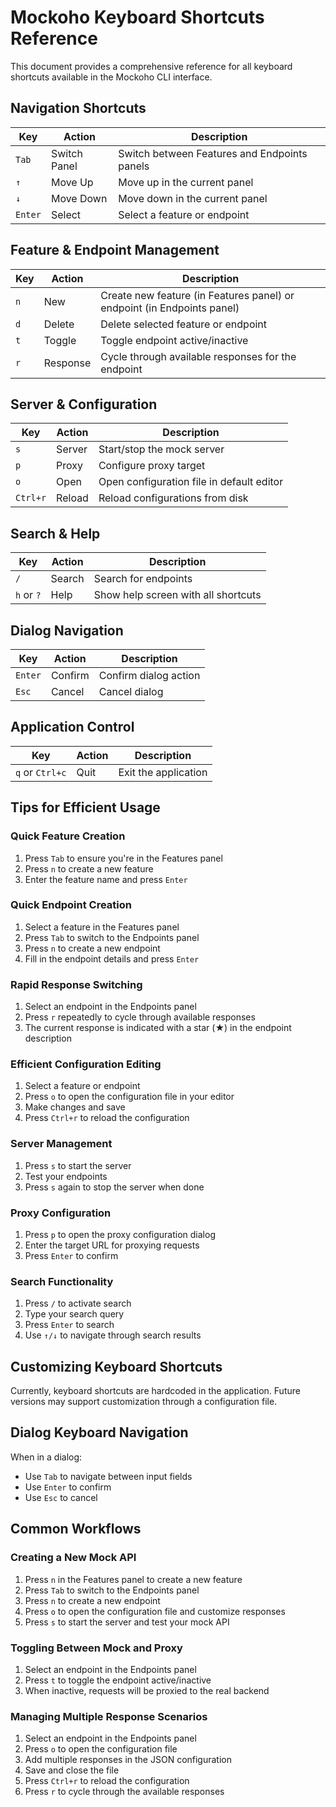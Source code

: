 # Mockoho Keyboard Shortcuts Reference

This document provides a comprehensive reference for all keyboard shortcuts available in the Mockoho CLI interface.

## Navigation Shortcuts

| Key     | Action       | Description                                  |
| ------- | ------------ | -------------------------------------------- |
| `Tab`   | Switch Panel | Switch between Features and Endpoints panels |
| `↑`     | Move Up      | Move up in the current panel                 |
| `↓`     | Move Down    | Move down in the current panel               |
| `Enter` | Select       | Select a feature or endpoint                 |

## Feature & Endpoint Management

| Key | Action   | Description                                                             |
| --- | -------- | ----------------------------------------------------------------------- |
| `n` | New      | Create new feature (in Features panel) or endpoint (in Endpoints panel) |
| `d` | Delete   | Delete selected feature or endpoint                                     |
| `t` | Toggle   | Toggle endpoint active/inactive                                         |
| `r` | Response | Cycle through available responses for the endpoint                      |

## Server & Configuration

| Key      | Action | Description                               |
| -------- | ------ | ----------------------------------------- |
| `s`      | Server | Start/stop the mock server                |
| `p`      | Proxy  | Configure proxy target                    |
| `o`      | Open   | Open configuration file in default editor |
| `Ctrl+r` | Reload | Reload configurations from disk           |

## Search & Help

| Key        | Action | Description                         |
| ---------- | ------ | ----------------------------------- |
| `/`        | Search | Search for endpoints                |
| `h` or `?` | Help   | Show help screen with all shortcuts |

## Dialog Navigation

| Key     | Action  | Description           |
| ------- | ------- | --------------------- |
| `Enter` | Confirm | Confirm dialog action |
| `Esc`   | Cancel  | Cancel dialog         |

## Application Control

| Key             | Action | Description          |
| --------------- | ------ | -------------------- |
| `q` or `Ctrl+c` | Quit   | Exit the application |

## Tips for Efficient Usage

### Quick Feature Creation

1. Press `Tab` to ensure you're in the Features panel
2. Press `n` to create a new feature
3. Enter the feature name and press `Enter`

### Quick Endpoint Creation

1. Select a feature in the Features panel
2. Press `Tab` to switch to the Endpoints panel
3. Press `n` to create a new endpoint
4. Fill in the endpoint details and press `Enter`

### Rapid Response Switching

1. Select an endpoint in the Endpoints panel
2. Press `r` repeatedly to cycle through available responses
3. The current response is indicated with a star (★) in the endpoint description

### Efficient Configuration Editing

1. Select a feature or endpoint
2. Press `o` to open the configuration file in your editor
3. Make changes and save
4. Press `Ctrl+r` to reload the configuration

### Server Management

1. Press `s` to start the server
2. Test your endpoints
3. Press `s` again to stop the server when done

### Proxy Configuration

1. Press `p` to open the proxy configuration dialog
2. Enter the target URL for proxying requests
3. Press `Enter` to confirm

### Search Functionality

1. Press `/` to activate search
2. Type your search query
3. Press `Enter` to search
4. Use `↑/↓` to navigate through search results

## Customizing Keyboard Shortcuts

Currently, keyboard shortcuts are hardcoded in the application. Future versions may support customization through a configuration file.

## Dialog Keyboard Navigation

When in a dialog:

- Use `Tab` to navigate between input fields
- Use `Enter` to confirm
- Use `Esc` to cancel

## Common Workflows

### Creating a New Mock API

1. Press `n` in the Features panel to create a new feature
2. Press `Tab` to switch to the Endpoints panel
3. Press `n` to create a new endpoint
4. Press `o` to open the configuration file and customize responses
5. Press `s` to start the server and test your mock API

### Toggling Between Mock and Proxy

1. Select an endpoint in the Endpoints panel
2. Press `t` to toggle the endpoint active/inactive
3. When inactive, requests will be proxied to the real backend

### Managing Multiple Response Scenarios

1. Select an endpoint in the Endpoints panel
2. Press `o` to open the configuration file
3. Add multiple responses in the JSON configuration
4. Save and close the file
5. Press `Ctrl+r` to reload the configuration
6. Press `r` to cycle through the available responses
